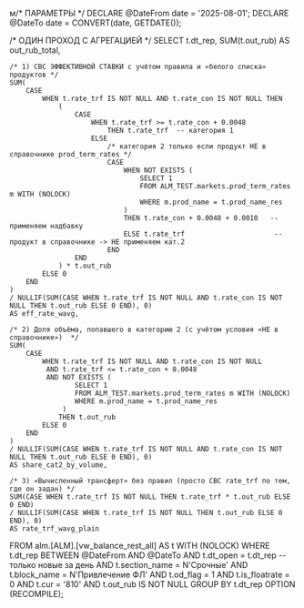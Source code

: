 м/* ПАРАМЕТРЫ */
DECLARE @DateFrom date = '2025-08-01';
DECLARE @DateTo   date = CONVERT(date, GETDATE());

/* ОДИН ПРОХОД С АГРЕГАЦИЕЙ */
SELECT
    t.dt_rep,
    SUM(t.out_rub) AS out_rub_total,

    /* 1) СВС ЭФФЕКТИВНОЙ СТАВКИ с учётом правила и «белого списка» продуктов */
    SUM(
        CASE
            WHEN t.rate_trf IS NOT NULL AND t.rate_con IS NOT NULL THEN
                (
                    CASE
                        WHEN t.rate_trf >= t.rate_con + 0.0048
                            THEN t.rate_trf  -- категория 1
                        ELSE
                            /* категория 2 только если продукт НЕ в справочнике prod_term_rates */
                            CASE
                                WHEN NOT EXISTS (
                                    SELECT 1
                                    FROM ALM_TEST.markets.prod_term_rates m WITH (NOLOCK)
                                    WHERE m.prod_name = t.prod_name_res
                                )
                                THEN t.rate_con + 0.0048 + 0.0010   -- применяем надбавку
                                ELSE t.rate_trf                      -- продукт в справочнике -> НЕ применяем кат.2
                            END
                    END
                ) * t.out_rub
            ELSE 0
        END
    )
    / NULLIF(SUM(CASE WHEN t.rate_trf IS NOT NULL AND t.rate_con IS NOT NULL THEN t.out_rub ELSE 0 END), 0)
    AS eff_rate_wavg,

    /* 2) Доля объёма, попавшего в категорию 2 (с учётом условия «НЕ в справочнике»)  */
    SUM(
        CASE
            WHEN t.rate_trf IS NOT NULL AND t.rate_con IS NOT NULL
             AND t.rate_trf <= t.rate_con + 0.0048
             AND NOT EXISTS (
                    SELECT 1
                    FROM ALM_TEST.markets.prod_term_rates m WITH (NOLOCK)
                    WHERE m.prod_name = t.prod_name_res
                 )
                THEN t.out_rub
            ELSE 0
        END
    )
    / NULLIF(SUM(CASE WHEN t.rate_trf IS NOT NULL AND t.rate_con IS NOT NULL THEN t.out_rub ELSE 0 END), 0)
    AS share_cat2_by_volume,

    /* 3) «Вычисленный трансферт» без правил (просто СВС rate_trf по тем, где он задан) */
    SUM(CASE WHEN t.rate_trf IS NOT NULL THEN t.rate_trf * t.out_rub ELSE 0 END)
    / NULLIF(SUM(CASE WHEN t.rate_trf IS NOT NULL THEN t.out_rub ELSE 0 END), 0)
    AS rate_trf_wavg_plain

FROM alm.[ALM].[vw_balance_rest_all] AS t WITH (NOLOCK)
WHERE
    t.dt_rep BETWEEN @DateFrom AND @DateTo
    AND t.dt_open  = t.dt_rep              -- только новые за день
    AND t.section_name = N'Срочные'
    AND t.block_name   = N'Привлечение ФЛ'
    AND t.od_flag      = 1
    AND t.is_floatrate = 0
    AND t.cur          = '810'
    AND t.out_rub IS NOT NULL
GROUP BY t.dt_rep
OPTION (RECOMPILE);
